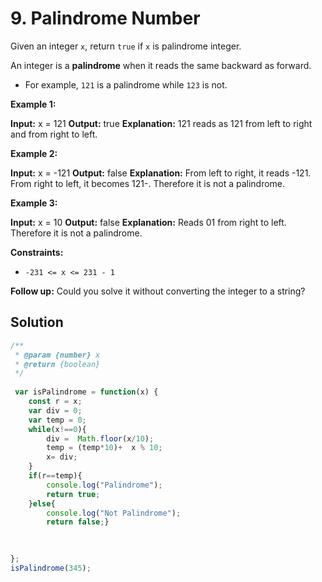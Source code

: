 # 9. Palindrome Number
Given an integer  `x`, return  `true`  if  `x`  is palindrome integer.

An integer is a  **palindrome**  when it reads the same backward as forward.

-   For example,  `121`  is a palindrome while  `123`  is not.

**Example 1:**

**Input:** x = 121
**Output:** true
**Explanation:** 121 reads as 121 from left to right and from right to left.

**Example 2:**

**Input:** x = -121
**Output:** false
**Explanation:** From left to right, it reads -121. From right to left, it becomes 121-. Therefore it is not a palindrome.

**Example 3:**

**Input:** x = 10
**Output:** false
**Explanation:** Reads 01 from right to left. Therefore it is not a palindrome.

**Constraints:**

-   `-231 <= x <= 231 - 1`

**Follow up:** Could you solve it without converting the integer to a string?


## Solution

```js
/**
 * @param {number} x
 * @return {boolean}
 */
 
 var isPalindrome = function(x) {
    const r = x;
    var div = 0;
    var temp = 0;
    while(x!==0){
        div =  Math.floor(x/10);
        temp = (temp*10)+  x % 10;
        x= div;
    }
    if(r==temp){
        console.log("Palindrome");
        return true;
    }else{
        console.log("Not Palindrome");
        return false;} 
        

    
};
isPalindrome(345);


```
